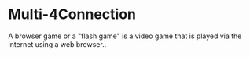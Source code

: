 # Multi-4Connection
A browser game or a "flash game" is a video game that is played via the internet using a web browser..
